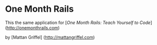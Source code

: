 # One Month Rails

This the same application for 
[*One Month Rails: Teach Yourself to Code*] (http://onemonthrails.com)

by [Mattan Griffel] (http://mattangriffel.com)